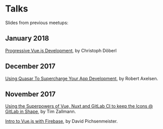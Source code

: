 # Talks

Slides from previous meetups:

## January 2018

[Progressive Vue.js Development](http://slides.com/doebi/vuennajs#/), by Christoph Döberl

## December 2017

[Using Quasar To Supercharge Your App Development](./2017/december/using-quasar-to-supercharge/slides.html), by Robert Axelsen.

## November 2017

[Using the Superpowers of Vue, Nuxt and GitLab CI to keep the Icons @ GitLab in Shape](https://docs.google.com/presentation/d/1VYCuVIoY0wzoM_470UUKRzpJzszBZW4RWFqDLtr9v7M/edit#slide=id.g153a2ed090_0_63), by Tim Zallmann.

[Intro to Vue.js with Firebase](https://docs.google.com/presentation/d/1026fOPPiJoJh1lc94nTnoZWeixJZL4rwKViYjqRj18s/edit#slide=id.p), by David Pichsenmeister.
